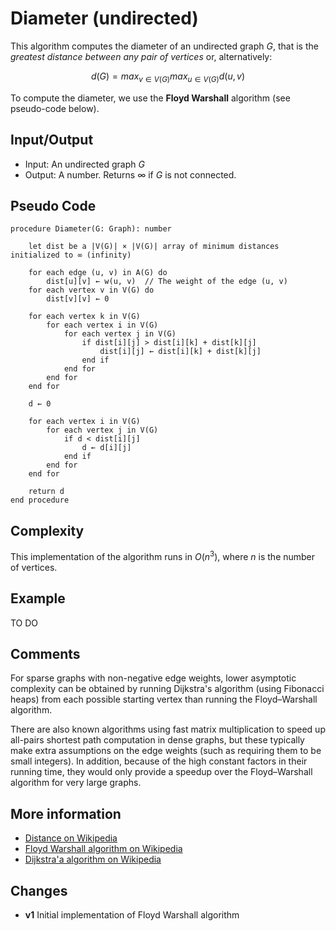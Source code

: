 # Diameter (undirected)
This algorithm computes the diameter of an undirected graph $G$, that is the *greatest distance between any pair of vertices* or, alternatively:

$$d(G) = max_{v\in V(G)} max_{u\in V(G)} d(u,v)$$

To compute the diameter, we use the **Floyd Warshall** algorithm (see pseudo-code below).  


## Input/Output
- Input: An undirected graph $G$ 
- Output: A number. Returns ∞ if $G$ is not connected.

## Pseudo Code

```
procedure Diameter(G: Graph): number

    let dist be a |V(G)| × |V(G)| array of minimum distances initialized to ∞ (infinity)

    for each edge (u, v) in A(G) do
        dist[u][v] ← w(u, v)  // The weight of the edge (u, v)
    for each vertex v in V(G) do
        dist[v][v] ← 0

    for each vertex k in V(G)
        for each vertex i in V(G)
            for each vertex j in V(G)
                if dist[i][j] > dist[i][k] + dist[k][j] 
                    dist[i][j] ← dist[i][k] + dist[k][j]
                end if
            end for
        end for
    end for

    d ← 0

    for each vertex i in V(G)
        for each vertex j in V(G)
            if d < dist[i][j]
                d ← d[i][j]
            end if
        end for
    end for

    return d
end procedure
```

## Complexity
This implementation of the algorithm runs in $O(n^{3})$, where $n$ is the number of vertices.  

## Example
TO DO
 
## Comments

For sparse graphs with non-negative edge weights, lower asymptotic complexity can be obtained by running Dijkstra's algorithm (using Fibonacci heaps) from each possible starting vertex  than running the Floyd–Warshall algorithm. 

There are also known algorithms using fast matrix multiplication to speed up all-pairs shortest path computation in dense graphs, but these typically make extra assumptions on the edge weights (such as requiring them to be small integers). In addition, because of the high constant factors in their running time, they would only provide a speedup over the Floyd–Warshall algorithm for very large graphs. 

## More information
  - [Distance on Wikipedia](https://en.wikipedia.org/wiki/Distance_(graph_theory))
  - [Floyd Warshall algorithm on Wikipedia](https://en.wikipedia.org/wiki/Floyd%E2%80%93Warshall_algorithm)
  - [Dijkstra'a algorithm on Wikipedia](https://en.wikipedia.org/wiki/Dijkstra%27s_algorithm)

## Changes

  - **v1** Initial implementation of Floyd Warshall algorithm 
